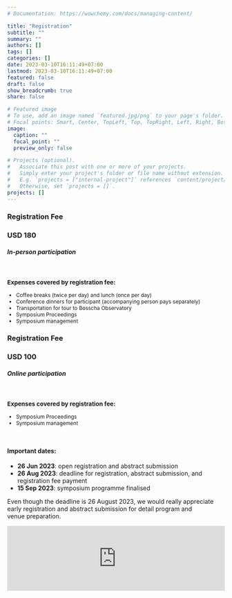 ```yaml
---
# Documentation: https://wowchemy.com/docs/managing-content/

title: "Registration"
subtitle: ""
summary: ""
authors: []
tags: []
categories: []
date: 2023-03-10T16:11:49+07:00
lastmod: 2023-03-10T16:11:49+07:00
featured: false
draft: false
show_breadcrumb: true
share: false

# Featured image
# To use, add an image named `featured.jpg/png` to your page's folder.
# Focal points: Smart, Center, TopLeft, Top, TopRight, Left, Right, BottomLeft, Bottom, BottomRight.
image:
  caption: ""
  focal_point: ""
  preview_only: false

# Projects (optional).
#   Associate this post with one or more of your projects.
#   Simply enter your project's folder or file name without extension.
#   E.g. `projects = ["internal-project"]` references `content/project/deep-learning/index.md`.
#   Otherwise, set `projects = []`.
projects: []
---
```

<style>
  .card:hover {
    box-shadow: none;
  }
</style>

<body>
<div class="container" style="margin-bottom:3rem;">
  <div class="row d-flex justify-content-center">
    <div class="col-12 col-md-4 mt-3">
      <div class="card">
          <!-- <img src="img/in-person.svg" class="card-img-top" alt="..." style="width:50%; margin-top:1rem; margin-bottom:0; "> -->
          <div class="card-body">
            <h3 class="card-title text-center">Registration Fee</h3>
            <!-- <br> -->
            <h3 class="card-title text-primary text-center">USD 180</h3>
            <h5 class="text-center"><b>In-person participation</b></h5>
            <br>
            <p style="font-size:0.85rem;"><b>Expenses covered by registration fee:</b></p>
            <ul style="font-size:0.75rem;">
              <li>Coffee breaks (twice per day) and lunch (once per day)</li>
              <li>Conference dinners for participant (accompanying person pays separately)</li>
              <li>Transportation for tour to Bosscha Observatory</li>
              <li>Symposium Proceedings</li>
              <li>Symposium management</li>
            </ul>
          </div>
      </div>
    </div>
    <div class="col-12 col-md-4 mt-3">
      <div class="card">
          <!-- <img src="img/online.svg" class="card-img-top" alt="..." style="width:50%; margin-top:1rem; margin-bottom:0; "> -->
          <div class="card-body">
            <h3 class="card-title text-center">Registration Fee</h3>
            <!-- <br> -->
            <h3 class="card-title text-primary text-center">USD 100</h3>
            <h5 class="text-center"><b>Online participation</b></h5>
            <br>
            <p style="font-size:0.85rem;"><b>Expenses covered by registration fee:</b></p>
            <ul style="font-size:0.75rem;">
              <li>Symposium Proceedings</li>
              <li>Symposium management</li>
            </ul>
          </div>
      </div>
    </div>
  </div>
</div>

<div class="container">
    <div class="alert alert-info">
      <h4>Important dates:</h4>
      <ul>
        <li><b>26 Jun 2023</b>: open registration and abstract submission</li>
        <li><b>26 Aug 2023</b>: deadline for registration, abstract submission, and registration fee payment</li>
        <li><b>15 Sep 2023</b>: symposium programme finalised</li>  
      </ul>
      <p>Even though the deadline is 26 August 2023, we would really appreciate early registration and abstract submission for detail program and venue preparation.</p>
    </div>
</div>

<div class="container">
  <iframe src="https://script.google.com/macros/s/AKfycbz4P8Itknx7AsJK3SM6ClwDJgwBlWm47OMv63iXXPkeFjoa9U2ZBqqA4hhr3WXRYw8M/exec" frameborder="0" width="100%" id="iframe_1" scrolling="no"></iframe>
</div>

<!-- <div class="container">
  <div class="alert alert-info">
    If you already made a payment, please upload the payment proof using the form below.
  </div>

  <iframe src="https://script.google.com/macros/s/AKfycbw1YTxWIfq9f17EicPTnNHZ5dKOoDQKvfOmJR5w8HYlC3h0X3RHbsMY0Em_WPoHJ0Ad/exec" frameborder="0" width="100%" height=480px id="iframe_2" ></iframe>
</div> -->

<!-- hanya untuk deploy di subdomain Bosscha -->
<!-- ---------------------------------------- -->
<script src="/symposium-2023/js/iframeResizer.js"></script>

<!-- hanya untuk deploy lokal/netlify -->
<!-- <script src="/js/iframeResizer.js"></script> -->
<script>
  window.addEventListener(
  'message',
  (event) => {
    if (event.data === 'gasFrame') {
      window.gasFrame = event.source;
      iFrameResize({
        log: false,
        checkOrigin: false
      }, '#iframe_1');
    }
  },
  false
);

</script>
</body>